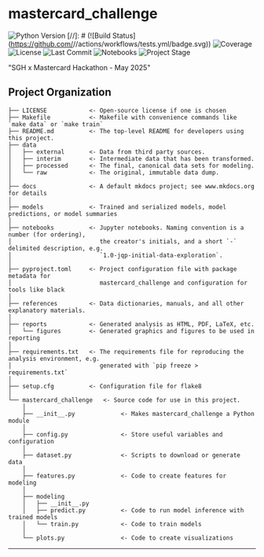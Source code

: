 # mastercard_challenge

![Python Version](https://img.shields.io/badge/python-3.13-blue.svg)
[//]: # (![Build Status]&#40;https://github.com/<USERNAME>/<REPO>/actions/workflows/tests.yml/badge.svg&#41;)
![Coverage](https://img.shields.io/codecov/c/github/<USERNAME>/<REPO>.svg)
![License](https://img.shields.io/github/license/<USERNAME>/<REPO>.svg)
![Last Commit](https://img.shields.io/github/last-commit/<USERNAME>/<REPO>.svg)
![Notebooks](https://img.shields.io/badge/notebooks-%E2%9C%94-green.svg)
![Project Stage](https://img.shields.io/badge/stage-dev-lightgrey.svg)

"SGH x Mastercard Hackathon - May 2025"

## Project Organization

```
├── LICENSE            <- Open-source license if one is chosen
├── Makefile           <- Makefile with convenience commands like `make data` or `make train`
├── README.md          <- The top-level README for developers using this project.
├── data
│   ├── external       <- Data from third party sources.
│   ├── interim        <- Intermediate data that has been transformed.
│   ├── processed      <- The final, canonical data sets for modeling.
│   └── raw            <- The original, immutable data dump.
│
├── docs               <- A default mkdocs project; see www.mkdocs.org for details
│
├── models             <- Trained and serialized models, model predictions, or model summaries
│
├── notebooks          <- Jupyter notebooks. Naming convention is a number (for ordering),
│                         the creator's initials, and a short `-` delimited description, e.g.
│                         `1.0-jqp-initial-data-exploration`.
│
├── pyproject.toml     <- Project configuration file with package metadata for 
│                         mastercard_challenge and configuration for tools like black
│
├── references         <- Data dictionaries, manuals, and all other explanatory materials.
│
├── reports            <- Generated analysis as HTML, PDF, LaTeX, etc.
│   └── figures        <- Generated graphics and figures to be used in reporting
│
├── requirements.txt   <- The requirements file for reproducing the analysis environment, e.g.
│                         generated with `pip freeze > requirements.txt`
│
├── setup.cfg          <- Configuration file for flake8
│
└── mastercard_challenge   <- Source code for use in this project.
    │
    ├── __init__.py             <- Makes mastercard_challenge a Python module
    │
    ├── config.py               <- Store useful variables and configuration
    │
    ├── dataset.py              <- Scripts to download or generate data
    │
    ├── features.py             <- Code to create features for modeling
    │
    ├── modeling                
    │   ├── __init__.py 
    │   ├── predict.py          <- Code to run model inference with trained models          
    │   └── train.py            <- Code to train models
    │
    └── plots.py                <- Code to create visualizations
```

--------


